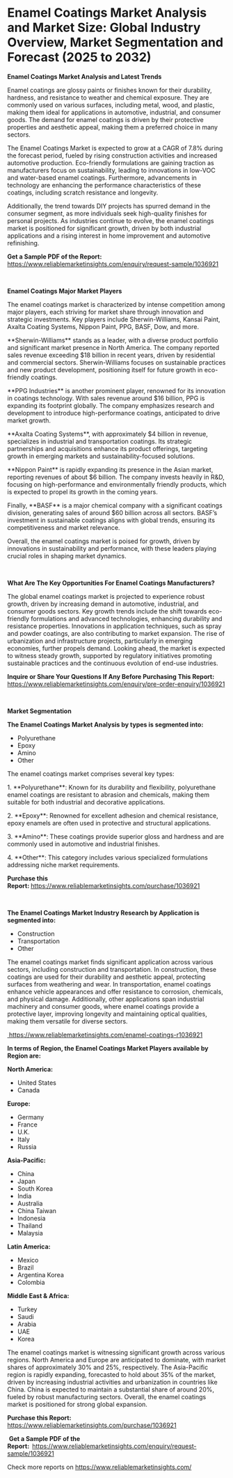 <p><h1>Enamel Coatings Market Analysis and Market Size: Global Industry Overview, Market Segmentation and Forecast (2025 to 2032)</h1></p><p><strong>Enamel Coatings Market Analysis and Latest Trends</strong></p>
<p><p>Enamel coatings are glossy paints or finishes known for their durability, hardness, and resistance to weather and chemical exposure. They are commonly used on various surfaces, including metal, wood, and plastic, making them ideal for applications in automotive, industrial, and consumer goods. The demand for enamel coatings is driven by their protective properties and aesthetic appeal, making them a preferred choice in many sectors.</p><p>The Enamel Coatings Market is expected to grow at a CAGR of 7.8% during the forecast period, fueled by rising construction activities and increased automotive production. Eco-friendly formulations are gaining traction as manufacturers focus on sustainability, leading to innovations in low-VOC and water-based enamel coatings. Furthermore, advancements in technology are enhancing the performance characteristics of these coatings, including scratch resistance and longevity.</p><p>Additionally, the trend towards DIY projects has spurred demand in the consumer segment, as more individuals seek high-quality finishes for personal projects. As industries continue to evolve, the enamel coatings market is positioned for significant growth, driven by both industrial applications and a rising interest in home improvement and automotive refinishing.</p></p>
<p><strong>Get a Sample PDF of the Report:&nbsp;</strong> <a href="https://www.reliablemarketinsights.com/enquiry/request-sample/1036921?utm_campaign=2110&utm_medium=2&utm_source=Github&utm_content=ia&utm_term=30012025&utm_id=enamel-coatings">https://www.reliablemarketinsights.com/enquiry/request-sample/1036921</a></p>
<p>&nbsp;</p>
<p><strong>Enamel Coatings Major Market Players</strong></p>
<p><p>The enamel coatings market is characterized by intense competition among major players, each striving for market share through innovation and strategic investments. Key players include Sherwin-Williams, Kansai Paint, Axalta Coating Systems, Nippon Paint, PPG, BASF, Dow, and more.</p><p>**Sherwin-Williams** stands as a leader, with a diverse product portfolio and significant market presence in North America. The company reported sales revenue exceeding $18 billion in recent years, driven by residential and commercial sectors. Sherwin-Williams focuses on sustainable practices and new product development, positioning itself for future growth in eco-friendly coatings.</p><p>**PPG Industries** is another prominent player, renowned for its innovation in coatings technology. With sales revenue around $16 billion, PPG is expanding its footprint globally. The company emphasizes research and development to introduce high-performance coatings, anticipated to drive market growth.</p><p>**Axalta Coating Systems**, with approximately $4 billion in revenue, specializes in industrial and transportation coatings. Its strategic partnerships and acquisitions enhance its product offerings, targeting growth in emerging markets and sustainability-focused solutions.</p><p>**Nippon Paint** is rapidly expanding its presence in the Asian market, reporting revenues of about $6 billion. The company invests heavily in R&D, focusing on high-performance and environmentally friendly products, which is expected to propel its growth in the coming years.</p><p>Finally, **BASF** is a major chemical company with a significant coatings division, generating sales of around $60 billion across all sectors. BASF’s investment in sustainable coatings aligns with global trends, ensuring its competitiveness and market relevance.</p><p>Overall, the enamel coatings market is poised for growth, driven by innovations in sustainability and performance, with these leaders playing crucial roles in shaping market dynamics.</p></p>
<p>&nbsp;</p>
<p><strong>What Are The Key Opportunities For Enamel Coatings Manufacturers?</strong></p>
<p><p>The global enamel coatings market is projected to experience robust growth, driven by increasing demand in automotive, industrial, and consumer goods sectors. Key growth trends include the shift towards eco-friendly formulations and advanced technologies, enhancing durability and resistance properties. Innovations in application techniques, such as spray and powder coatings, are also contributing to market expansion. The rise of urbanization and infrastructure projects, particularly in emerging economies, further propels demand. Looking ahead, the market is expected to witness steady growth, supported by regulatory initiatives promoting sustainable practices and the continuous evolution of end-use industries.</p></p>
<p><strong>Inquire or Share Your Questions If Any Before Purchasing This Report:</strong> <a href="https://www.reliablemarketinsights.com/enquiry/pre-order-enquiry/1036921?utm_campaign=2110&utm_medium=2&utm_source=Github&utm_content=ia&utm_term=30012025&utm_id=enamel-coatings">https://www.reliablemarketinsights.com/enquiry/pre-order-enquiry/1036921</a></p>
<p>&nbsp;</p>
<p><strong>Market Segmentation</strong></p>
<p><strong>The Enamel Coatings Market Analysis by types is segmented into:</strong></p>
<p><ul><li>Polyurethane</li><li>Epoxy</li><li>Amino</li><li>Other</li></ul></p>
<p><p>The enamel coatings market comprises several key types: </p><p>1. **Polyurethane**: Known for its durability and flexibility, polyurethane enamel coatings are resistant to abrasion and chemicals, making them suitable for both industrial and decorative applications. </p><p>2. **Epoxy**: Renowned for excellent adhesion and chemical resistance, epoxy enamels are often used in protective and structural applications.</p><p>3. **Amino**: These coatings provide superior gloss and hardness and are commonly used in automotive and industrial finishes. </p><p>4. **Other**: This category includes various specialized formulations addressing niche market requirements.</p></p>
<p><strong>Purchase this Report:&nbsp;</strong><a href="https://www.reliablemarketinsights.com/purchase/1036921?utm_campaign=2110&utm_medium=2&utm_source=Github&utm_content=ia&utm_term=30012025&utm_id=enamel-coatings">https://www.reliablemarketinsights.com/purchase/1036921</a></p>
<p>&nbsp;</p>
<p><strong>The Enamel Coatings Market Industry Research by Application is segmented into:</strong></p>
<p><ul><li>Construction</li><li>Transportation</li><li>Other</li></ul></p>
<p><p>The enamel coatings market finds significant application across various sectors, including construction and transportation. In construction, these coatings are used for their durability and aesthetic appeal, protecting surfaces from weathering and wear. In transportation, enamel coatings enhance vehicle appearances and offer resistance to corrosion, chemicals, and physical damage. Additionally, other applications span industrial machinery and consumer goods, where enamel coatings provide a protective layer, improving longevity and maintaining optical qualities, making them versatile for diverse sectors.</p></p>
<p><a href="https://www.reliablemarketinsights.com/enamel-coatings-r1036921?utm_campaign=2110&utm_medium=2&utm_source=Github&utm_content=ia&utm_term=30012025&utm_id=enamel-coatings">&nbsp;https://www.reliablemarketinsights.com/enamel-coatings-r1036921</a></p>
<p><strong>In terms of Region, the Enamel Coatings Market Players available by Region are:</strong></p>
<p>
    <p> <strong> North America: </strong>
        <ul>
            <li>United States</li>
            <li>Canada</li>
        </ul>
        </p> 
    <p> <strong> Europe: </strong>
        <ul>
            <li>Germany</li>
            <li>France</li>
            <li>U.K.</li>
            <li>Italy</li>
            <li>Russia</li>
        </ul>
        </p> 
    <p> <strong> Asia-Pacific: </strong>
        <ul>
            <li>China</li>
            <li>Japan</li>
            <li>South Korea</li>
            <li>India</li>
            <li>Australia</li>
            <li>China Taiwan</li>
            <li>Indonesia</li>
            <li>Thailand</li>
            <li>Malaysia</li>
        </ul>
        </p> 
    <p> <strong> Latin America: </strong>
        <ul>
            <li>Mexico</li>
            <li>Brazil</li>
            <li>Argentina Korea</li>
            <li>Colombia</li>
        </ul>
        </p> 
    <p> <strong> Middle East & Africa: </strong>
        <ul>
            <li>Turkey</li>
            <li>Saudi</li>
            <li>Arabia</li>
            <li>UAE</li>
            <li>Korea</li>
        </ul>
    </p>
    </p>
<p><p>The enamel coatings market is witnessing significant growth across various regions. North America and Europe are anticipated to dominate, with market shares of approximately 30% and 25%, respectively. The Asia-Pacific region is rapidly expanding, forecasted to hold about 35% of the market, driven by increasing industrial activities and urbanization in countries like China. China is expected to maintain a substantial share of around 20%, fueled by robust manufacturing sectors. Overall, the enamel coatings market is positioned for strong global expansion.</p></p>
<p><strong>Purchase this Report: </strong><a href="https://www.reliablemarketinsights.com/purchase/1036921?utm_campaign=2110&utm_medium=2&utm_source=Github&utm_content=ia&utm_term=30012025&utm_id=enamel-coatings">https://www.reliablemarketinsights.com/purchase/1036921</a></p>
<p>&nbsp;<strong>Get a Sample PDF of the Report:&nbsp;&nbsp;</strong><a href="https://www.reliablemarketinsights.com/enquiry/request-sample/1036921?utm_campaign=2110&utm_medium=2&utm_source=Github&utm_content=ia&utm_term=30012025&utm_id=enamel-coatings">https://www.reliablemarketinsights.com/enquiry/request-sample/1036921</a></p>
<p><strong></strong></p>
<p>Check more reports on <a href="https://www.reliablemarketinsights.com/?utm_campaign=2110&utm_medium=2&utm_source=Github&utm_content=ia&utm_term=30012025&utm_id=enamel-coatings">https://www.reliablemarketinsights.com/</a></p>